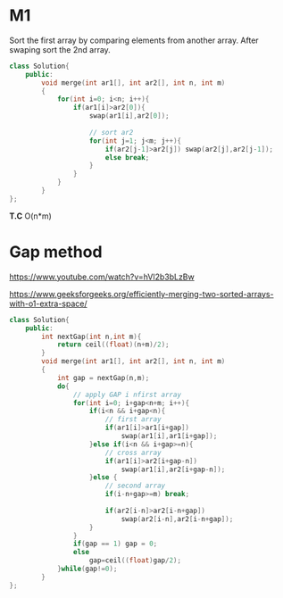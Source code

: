 # M1
Sort the first array by comparing elements from another array. After swaping sort the 2nd array.

```cpp
class Solution{
    public:
        void merge(int ar1[], int ar2[], int n, int m) 
        { 
            for(int i=0; i<n; i++){
                if(ar1[i]>ar2[0]){
                    swap(ar1[i],ar2[0]);
                    
                    // sort ar2
                    for(int j=1; j<m; j++){
                        if(ar2[j-1]>ar2[j]) swap(ar2[j],ar2[j-1]);
                        else break;
                    }
                }
            }
        } 
};
```
**T.C** O(n*m)

# Gap method
https://www.youtube.com/watch?v=hVl2b3bLzBw

https://www.geeksforgeeks.org/efficiently-merging-two-sorted-arrays-with-o1-extra-space/

```cpp
class Solution{
    public:
        int nextGap(int n,int m){
            return ceil((float)(n+m)/2);
        }
        void merge(int ar1[], int ar2[], int n, int m) 
        { 
            int gap = nextGap(n,m);
            do{
                // apply GAP i nfirst array
                for(int i=0; i+gap<n+m; i++){
                    if(i<n && i+gap<n){
                        // first array
                        if(ar1[i]>ar1[i+gap])
                            swap(ar1[i],ar1[i+gap]);
                    }else if(i<n && i+gap>=n){
                        // cross array
                        if(ar1[i]>ar2[i+gap-n])
                            swap(ar1[i],ar2[i+gap-n]);
                    }else {
                        // second array
                        if(i-n+gap>=m) break;
                        
                        if(ar2[i-n]>ar2[i-n+gap])
                            swap(ar2[i-n],ar2[i-n+gap]);
                    }
                }
                if(gap == 1) gap = 0;
                else
                    gap=ceil((float)gap/2);
            }while(gap!=0);
        } 
};
```
